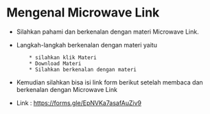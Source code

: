 # Mengenal Microwave Link

* Silahkan pahami dan berkenalan dengan materi Microwave Link.
* Langkah-langkah berkenalan dengan materi yaitu

          * silahkan klik Materi
          * Download Materi
          * Silahkan berkenalan dengan materi

* Kemudian silahkan bisa isi link form berikut setelah membaca dan berkenalan dengan Microwave Link

* Link : https://forms.gle/EpNVKa7asafAuZiv9
